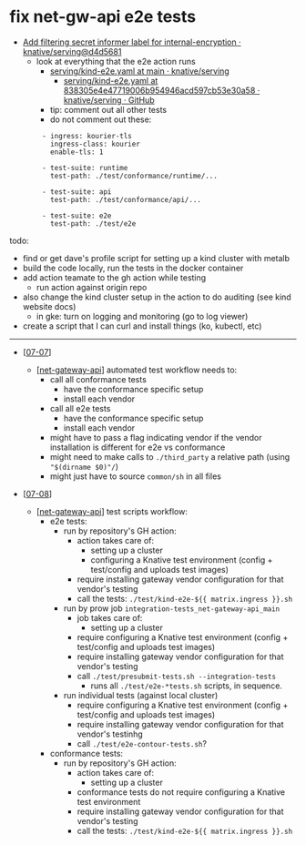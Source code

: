 # fix net-gw-api e2e tests

- [Add filtering secret informer label for internal-encryption · knative/serving@d4d5681](https://github.com/knative/serving/runs/7152434512?check_suite_focus=true)
  - look at everything that the e2e action runs
    - [serving/kind-e2e.yaml at main · knative/serving](https://github.com/knative/serving/blob/main/.github/workflows/kind-e2e.yaml)
      - [serving/kind-e2e.yaml at 838305e4e47719006b954946acd597cb53e30a58 · knative/serving · GitHub](https://github.com/knative/serving/blob/838305e4e47719006b954946acd597cb53e30a58/.github/workflows/kind-e2e.yaml#L124)
    - tip: comment out all other tests
    - do not comment out these:
```
        - ingress: kourier-tls
          ingress-class: kourier
          enable-tls: 1

        - test-suite: runtime
          test-path: ./test/conformance/runtime/...

        - test-suite: api
          test-path: ./test/conformance/api/...

        - test-suite: e2e
          test-path: ./test/e2e
```
todo:
- find or get dave's profile script for setting up a kind cluster with metalb
- build the code locally, run the tests in the docker container
- add action teamate to the gh action while testing
  - run action against origin repo
- also change the kind cluster setup in the action to do auditing (see kind website docs)
  - in gke: turn on logging and monitoring (go to log viewer)
- create a script that I can curl and install things (ko, kubectl, etc)
---
- [[07-07]]
  - [[net-gateway-api]] automated test workflow needs to:
    - call all conformance tests
      - have the conformance specific setup
      - install each vendor
    - call all e2e tests
      - have the conformance specific setup
      - install each vendor
    - might have to pass a flag indicating vendor if the vendor installation is different for e2e vs conformance
    - might need to make calls to `./third_party` a relative path (using `"$(dirname $0)"/`)
    - might just have to source `common/sh` in all files

- [[07-08]]
  - [[net-gateway-api]] test scripts workflow:
    - e2e tests:
      - run by repository's GH action:
        - action takes care of:
          - setting up a cluster
          - configuring a Knative test environment (config + test/config and uploads test images)
        - require installing gateway vendor configuration for that vendor's testing
        - call the tests: `./test/kind-e2e-${{ matrix.ingress }}.sh`
      - run by prow job `integration-tests_net-gateway-api_main`
        - job takes care of:
          - setting up a cluster
        - require configuring a Knative test environment (config + test/config and uploads test images)
        - require installing gateway vendor configuration for that vendor's testing
        - call `./test/presubmit-tests.sh --integration-tests`
          - runs all `./test/e2e-*tests.sh` scripts, in sequence.
      - run individual tests (against local cluster)
        - require configuring a Knative test environment (config + test/config and uploads test images)
        - require installing gateway vendor configuration for that vendor's testinhg
        - call `./test/e2e-contour-tests.sh`?
    - conformance tests:
      - run by repository's GH action:
        - action takes care of:
          - setting up a cluster
        - conformance tests do not require configuring a Knative test environment
        - require installing gateway vendor configuration for that vendor's testing
        - call the tests: `./test/kind-e2e-${{ matrix.ingress }}.sh`


[//begin]: # "Autogenerated link references for markdown compatibility"
[07-07]: ../../2022/daily-logs/07-07.md "July 7th, Thursday"
[net-gateway-api]: ../../knative/net-gateway-api.md "net-gateway-api"
[07-08]: ../../2022/daily-logs/07-08.md "July 8th, Friday"
[//end]: # "Autogenerated link references"